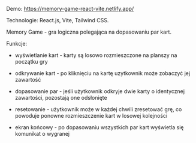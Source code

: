 Demo:   https://memory-game-react-vite.netlify.app/

Technologie: React.js, Vite, Tailwind CSS.

Memory Game - gra logiczna polegająca na dopasowaniu par kart.

Funkcje:

- wyświetlanie kart - karty są losowo rozmieszczone na planszy na początku gry

- odkrywanie kart - po kliknięciu na kartę uzytkownik może zobaczyć jej zawartość

- dopasowanie par - jeśli użytkownik odkryje dwie karty o identycznej zawartości, pozostają one odsłonięte

- resetowanie - użytkownik może w każdej chwili zresetować grę, co powoduje ponowne rozmieszczenie kart w losowej kolejności

- ekran końcowy - po dopasowaniu wszystkich par kart wyświetla się komunikat o wygranej
